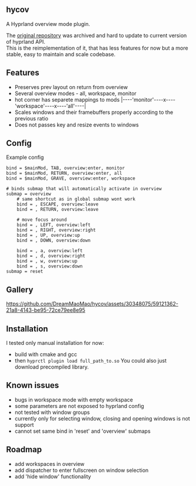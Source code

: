## hycov
A Hyprland overview mode plugin.

The [original repository](https://github.com/DreamMaoMao/hycov) was archived and hard to update to current version of hyprland API. <br>
This is the reimplementation of it, that has less features for now but a more stable, easy to maintain and scale codebase. <br>

## Features
  - Preserves prev layout on return from overview
  - Several overview modes - all, workspace, monitor
  - hot corner has separete mappings to mods |----'monitor'----x----'workspace'----x----'all'----|
  - Scales windows and their framebuffers properly according to the previous ratio
  - Does not passes key and resize events to windows

## Config
Example config
```
bind = $mainMod, TAB, overview:enter, monitor
bind = $mainMod, RETURN, overview:enter, all
bind = $mainMod, GRAVE, overview:enter, workspace

# binds submap that will automatically activate in overview
submap = overview
	# same shortcut as in global submap wont work
	bind = , ESCAPE, overview:leave
	bind = , RETURN, overview:leave

	# move focus around
	bind = , LEFT, overview:left
	bind = , RIGHT, overview:right
	bind = , UP, overview:up
	bind = , DOWN, overview:down

	bind = , a, overview:left
	bind = , d, overview:right
	bind = , w, overview:up
	bind = , s, overview:down
submap = reset

```

## Gallery
https://github.com/DreamMaoMao/hycov/assets/30348075/59121362-21a8-4143-be95-72ce79ee8e95

## Installation
I tested only manual installation for now:
  - build with cmake and gcc
  - then ```hyprctl plugin load full_path_to.so```
You could also just download precompiled library.


## Known issues 
  - bugs in workspace mode with empty workspace
  - some parameters are not exposed to hyprland config
  - not tested with window groups
  - currently only for selecting window, closing and opening windows is not support
  - cannot set same bind in 'reset' and 'overview' submaps

## Roadmap
  - add workspaces in overview
  - add dispatcher to enter fullscreen on window selection
  - add 'hide window' functionality
